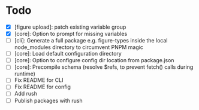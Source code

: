 # Todo

- [x] [figure upload]: patch existing variable group
- [x] [core]: Option to prompt for missing variables
- [ ] [cli]: Generate a full package e.g. figure-types inside the local node_modules directory to circumvent PNPM magic
- [ ] [core]: Load default configuration directory 
- [ ] [core]: Option to configure config dir location from package.json 
- [ ] [core]: Precompile schema (resolve $refs, to prevent fetch() calls during runtime)
- [ ] Fix README for CLI  
- [ ] Fix README for config  
- [ ] Add rush  
- [ ] Publish packages with rush   
